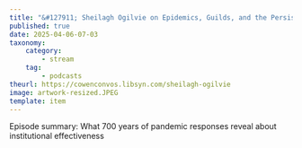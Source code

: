 ```yaml
---
title: "&#127911; Sheilagh Ogilvie on Epidemics, Guilds, and the Persistence of Bad Institutions"
published: true
date: 2025-04-06-07-03
taxonomy:
    category:
        - stream
    tag:
        - podcasts
theurl: https://cowenconvos.libsyn.com/sheilagh-ogilvie
image: artwork-resized.JPEG
template: item
---
```


Episode summary: What 700 years of pandemic responses reveal about institutional effectiveness
